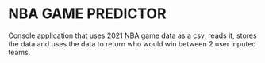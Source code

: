 ﻿# NBA GAME PREDICTOR

Console application that uses 2021 NBA game data as a csv, reads it, stores the data and uses the data to return who would win between 2 user inputed teams.
